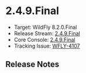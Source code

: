 # 2.4.9.Final

- Target: WildFly 8.2.0.Final
- Release Stream: [2.4.9.Final](https://github.com/hal/release-stream/tree/2.4.9.Final)  
- Core Console: [2.4.9.Final](https://github.com/hal/core/tree/2.4.9.Final) 
- Tracking Issue: [WFLY-4107](https://issues.jboss.org/browse/WFLY-4107) 

## Release Notes
